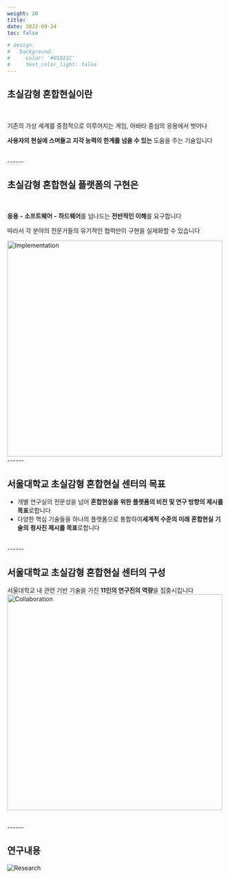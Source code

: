 ```yaml
---
weight: 20
title: 
date: 2022-09-24
toc: false

# design:
#   background:
#     color: '#01011C'
#     text_color_light: false
---
```


## 초실감형 혼합현실이란

<br/>

기존의 가상 세계를 중점적으로 이루어지는 게임, 아바타 중심의 응용에서 벗어나 

**사용자의 현실에 스며들고** **지각 능력의 한계를 넘을 수 있는** 도움을 주는 기술입니다

<br/>
------

## 초실감형 혼합현실 플랫폼의 구현은

<br/>

**응용** **-** **소프트웨어** **-** **하드웨어**를 넘나드는 **전반적인 이해**를 요구합니다

따라서 각 분야의 전문가들의 유기적인 협력만이 구현을 실제화할 수 있습니다

<img src="implementation.png" alt="Implementation" style="width:500px;"/>
<!-- ![Implementation](/implementation.png) -->

<br/>
------

## 서울대학교 초실감형 혼합현실 센터의 목표

* 개별 연구실의 전문성을 넘어 **혼합현실을** **위한 플랫폼의 비전 및 연구 방향의 제시를 목표**로합니다
* 다양한 핵심 기술들을 하나의 플랫폼으로 통합하여**세계적 수준의 미래** **혼합현실** **기술의** **청사진 제시를 목표**로합니다

<br/>
------

## 서울대학교 초실감형 혼합현실 센터의 구성

서울대학교 내 관련 기반 기술을 가진 **11인의 연구진의 역량**을 집중시킵니다
<img src="collaboration.png" alt="Collaboration" style="width:500px;"/>
<!-- ![Collaboration](/collaboration.png) -->

<br/>
------

## 연구내용
![Research](/research.png)




<!-- 초실감형 혼합현실 센터

The **Second Brain** starter template empowers you to easily create **personal notes** and **knowledge bases** in a future-proof way.

- It is your second brain 🧠, stored in future-proof Markdown files 
- Supports audio, video, images, math, code, [Mermaid](https://mermaid.live/) diagrams, and [much more](https://wowchemy.com/docs/content/writing-markdown-latex/)
- Edit your notes online in GitHub, or any Git-connected Markdown app such as [Obsidian](https://obsidian.md/) or [Visual Studio Code](https://vscode.dev/)

```markmap {height="200px"}
- Second Brain
  - **powerful** knowledge base
  - **easy**: just plain text Markdown files
  - all your thoughts are **connected**
  - highly **extensible**
  - **future-proof** & open source ❤️
```

## Public vs Private Second Brain

Choose between **publishing and sharing your knowledge online or creating a private second brain**.

To create an **open second brain**, share your knowledge with others [by deploying this template](https://wowchemy.com/hugo-themes/) as a public website.

To create a **private second brain** either:

- After deploying your site above, [password protect your online second brain](https://docs.netlify.com/visitor-access/password-protection/) and configure your GitHub repo as **private**
- [Download this template](https://github.com/wowchemy/hugo-second-brain-theme) and [run the tool locally](https://wowchemy.com/docs/getting-started/install-hugo-extended/)

## Example notebook

{{< cta cta_text="👉 Check out the Machine Learning notebook" cta_link="machine-learning" >}} -->
